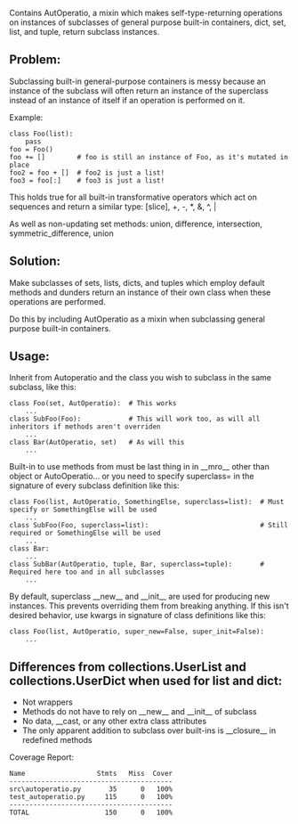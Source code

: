 Contains AutOperatio, a mixin which makes self-type-returning
operations on instances of subclasses of general purpose built-in containers,
dict, set, list, and tuple, return subclass instances.


Problem:
-------
Subclassing built-in general-purpose containers is messy because an instance of the subclass will often
return an instance of the superclass instead of an instance of itself if an operation is performed on it.

Example:

    class Foo(list):
        pass
    foo = Foo()
    foo += []        # foo is still an instance of Foo, as it's mutated in place
    foo2 = foo + []  # foo2 is just a list!
    foo3 = foo[:]    # foo3 is just a list!

This holds true for all built-in transformative operators which act on sequences and return a similar type:
    [slice], +, -, *, &, ^, |

As well as non-updating set methods:
    union, difference, intersection, symmetric_difference, union


Solution:
--------
Make subclasses of sets, lists, dicts, and tuples which employ default methods and dunders
return an instance of their own class when these operations are performed.

Do this by including AutOperatio as a mixin when subclassing general purpose built-in containers.


Usage:
-----
Inherit from Autoperatio and the class you wish to subclass in the same subclass, like this:

    class Foo(set, AutOperatio):  # This works
        ...
    class SubFoo(Foo):            # This will work too, as will all inheritors if methods aren't overriden
        ...
    class Bar(AutOperatio, set)   # As will this
        ...

Built-in to use methods from must be last thing in in \_\_mro\_\_ other than object or AutoOperatio...
or you need to specify superclass=<class> in the signature of every subclass definition like this:

    class Foo(list, AutOperatio, SomethingElse, superclass=list):  # Must specify or SomethingElse will be used
        ...
    class SubFoo(Foo, superclass=list):                            # Still required or SomethingElse will be used
        ...
    class Bar:
        ...
    class SubBar(AutOperatio, tuple, Bar, superclass=tuple):       # Required here too and in all subclasses
        ...
        
By default, superclass \_\_new\_\_ and \_\_init\_\_ are used for producing new instances. This prevents overriding them
from breaking anything. If this isn't desired behavior, use kwargs in signature of class definitions like this:

    class Foo(list, AutOperatio, super_new=False, super_init=False):
        ...

Differences from collections.UserList and collections.UserDict when used for list and dict:
------------------------------------------------------------------------------------------
- Not wrappers
- Methods do not have to rely on \_\_new\_\_ and \_\_init\_\_ of subclass
- No data, __cast, or any other extra class attributes
- The only apparent addition to subclass over built-ins is \_\_closure\_\_ in redefined methods




Coverage Report:

    Name                  Stmts   Miss  Cover
    -----------------------------------------
    src\autoperatio.py       35      0   100%
    test_autoperatio.py     115      0   100%
    -----------------------------------------
    TOTAL                   150      0   100%
